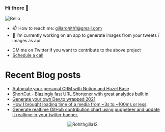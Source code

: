 ### Hi there 👋

![Bello](https://i.giphy.com/media/fTI9mBoWLef8k/giphy.gif)

- 📫 How to reach me: [gillarohith1@gmail.com](mailto:gillarohith1@gmail.com)
- 🔭 I’m currently working on an app to generate images from your tweets / images as api
<!-- - 💬 Ask me about `Flutter` , `Dart`, `TS`, `JS`, `Python` and app dev related questions :D -->
- DM me on Twitter if you want to contribute to the above project 
- [Schedule a call](https://zcal.co/rohithgilla/hello)

# Recent Blog posts
<!-- BLOG-POST-LIST:START -->
- [Automate your personal CRM with Notion and Hazel Base](https://dev.to/gillarohith/automate-your-personal-crm-with-notion-and-hazel-base-2j5)
- [ShortCut - Blazingly fast URL Shortener with great analytics built in](https://dev.to/gillarohith/shortcut-blazingly-fast-url-shortener-with-great-analytics-built-in-120k)
- [Generate your own Dev.to wrapped 2021](https://dev.to/gillarohith/generate-your-own-devto-wrapped-2021-3g9m)
- [How I brought loading time of a media from ~3s to ~100ms or less](https://dev.to/gillarohith/how-i-bought-loading-time-of-a-media-from-3s-to-100ms-or-less-3m2e)
- [Generate realtime GitHub contribution chart using puppeteer and update it realtime in your twitter banner.](https://dev.to/gillarohith/generate-realtime-github-contribution-chart-using-puppeteer-and-update-it-realtime-in-your-twitter-banner-3l32)
<!-- BLOG-POST-LIST:END -->


<p align="center">
<img src="https://github-readme-streak-stats.herokuapp.com/?user=Rohithgilla12&theme=dark" alt="Rohithgilla12" />
</p>

<!--  Commenting it out since the above covers post of the required thing-->
<!-- [![My Awesome Stats](https://awesome-github-stats.azurewebsites.net/user-stats/Rohithgilla12?cardType=level&theme=github-dark)](https://git.io/awesome-stats-card) -->

<!--
![Views](https://relaxed-joliot-41cdfa.netlify.app/.netlify/functions/counter?id=39)
-->

<!--
**Rohithgilla12/Rohithgilla12** is a ✨ _special_ ✨ repository because its `README.md` (this file) appears on your GitHub profile.

Here are some ideas to get you started:

- 🔭 I’m currently working on ...
- 🌱 I’m currently learning ...
- 👯 I’m looking to collaborate on ...
- 🤔 I’m looking for help with ...
- 💬 Ask me about ...
- 📫 How to reach me: ...
- 😄 Pronouns: ...
- ⚡ Fun fact: ...
-->
